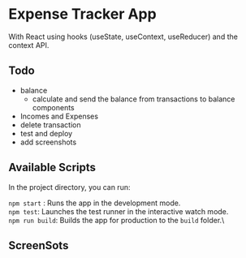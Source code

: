 # Expense Tracker App

With React using hooks (useState, useContext, useReducer) and the context API.
## Todo
- balance
  - calculate and send the balance from transactions to balance components
- Incomes and Expenses
- delete transaction
- test and deploy
- add screenshots

## Available Scripts

In the project directory, you can run:

`npm start` : Runs the app in the development mode.\
`npm test`: Launches the test runner in the interactive watch mode.\
`npm run build`: Builds the app for production to the `build` folder.\


## ScreenSots